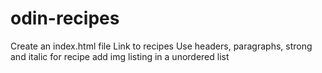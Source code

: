 # odin-recipes
Create an index.html file
Link to recipes
Use headers, paragraphs, strong and italic for recipe
add img
listing in a unordered list